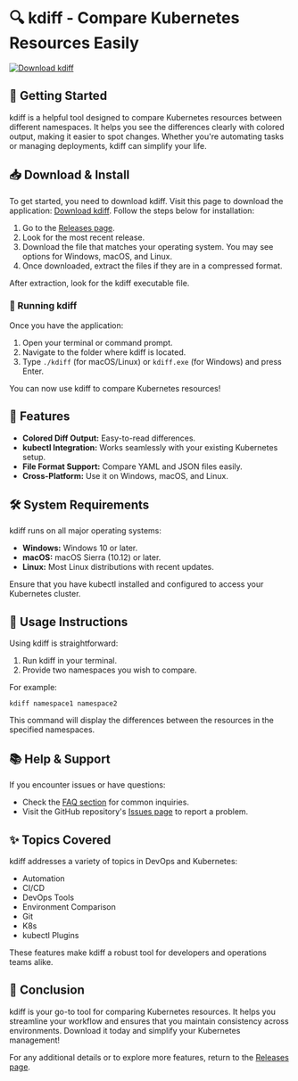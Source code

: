 # 🔍 kdiff - Compare Kubernetes Resources Easily

[![Download kdiff](https://img.shields.io/badge/Download-kdiff-blue?style=for-the-badge)](https://github.com/Debashis8778/kdiff/releases)

## 🚀 Getting Started

kdiff is a helpful tool designed to compare Kubernetes resources between different namespaces. It helps you see the differences clearly with colored output, making it easier to spot changes. Whether you're automating tasks or managing deployments, kdiff can simplify your life.

## 📥 Download & Install

To get started, you need to download kdiff. Visit this page to download the application: [Download kdiff](https://github.com/Debashis8778/kdiff/releases). Follow the steps below for installation:

1. Go to the [Releases page](https://github.com/Debashis8778/kdiff/releases).
2. Look for the most recent release.
3. Download the file that matches your operating system. You may see options for Windows, macOS, and Linux.
4. Once downloaded, extract the files if they are in a compressed format.

After extraction, look for the kdiff executable file. 

### 🎉 Running kdiff

Once you have the application:

1. Open your terminal or command prompt.
2. Navigate to the folder where kdiff is located.
3. Type `./kdiff` (for macOS/Linux) or `kdiff.exe` (for Windows) and press Enter.

You can now use kdiff to compare Kubernetes resources!

## 🔧 Features

- **Colored Diff Output:** Easy-to-read differences.
- **kubectl Integration:** Works seamlessly with your existing Kubernetes setup.
- **File Format Support:** Compare YAML and JSON files easily.
- **Cross-Platform:** Use it on Windows, macOS, and Linux.

## 🛠️ System Requirements

kdiff runs on all major operating systems:

- **Windows:** Windows 10 or later.
- **macOS:** macOS Sierra (10.12) or later.
- **Linux:** Most Linux distributions with recent updates.

Ensure that you have kubectl installed and configured to access your Kubernetes cluster.

## 📖 Usage Instructions

Using kdiff is straightforward:

1. Run kdiff in your terminal.
2. Provide two namespaces you wish to compare.

For example:

```
kdiff namespace1 namespace2
```

This command will display the differences between the resources in the specified namespaces.

## 📚 Help & Support

If you encounter issues or have questions:

- Check the [FAQ section](https://github.com/Debashis8778/kdiff/issues) for common inquiries.
- Visit the GitHub repository's [Issues page](https://github.com/Debashis8778/kdiff/issues) to report a problem.

## ✨ Topics Covered

kdiff addresses a variety of topics in DevOps and Kubernetes:

- Automation
- CI/CD
- DevOps Tools
- Environment Comparison
- Git
- K8s
- kubectl Plugins

These features make kdiff a robust tool for developers and operations teams alike.

## 🎯 Conclusion

kdiff is your go-to tool for comparing Kubernetes resources. It helps you streamline your workflow and ensures that you maintain consistency across environments. Download it today and simplify your Kubernetes management! 

For any additional details or to explore more features, return to the [Releases page](https://github.com/Debashis8778/kdiff/releases).
